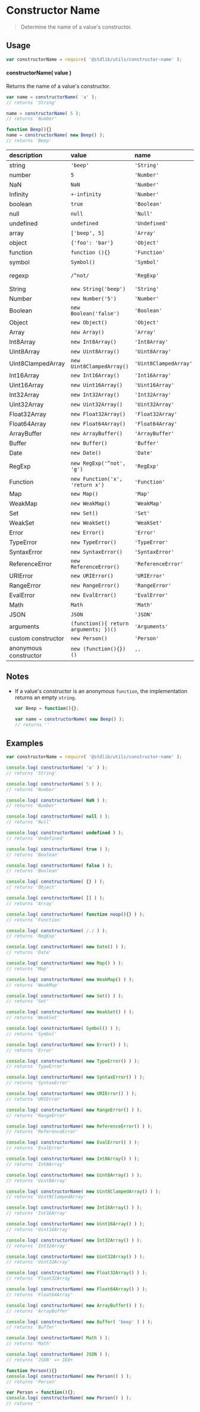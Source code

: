 Constructor Name
===
> Determine the name of a value's constructor.

<!-- <usage> -->
## Usage

``` javascript
var constructorName = require( '@stdlib/utils/constructor-name' );
```

#### constructorName( value )

Returns the name of a value's constructor.

``` javascript
var name = constructorName( 'a' );
// returns 'String'

name = constructorName( 5 );
// returns 'Number'

function Beep(){}
name = constructorName( new Beep() );
// returns 'Beep'
```

| description    | value   | name        | notes |
|:---------------|:--------|:------------|-------|
| string | `'beep'` | `'String'` |       |
| number | `5` | `'Number'` |       |
| NaN | `NaN` | `'Number'` |       |
| Infinity | `+-infinity` | `'Number'` |       |
| boolean | `true` | `'Boolean'` |       |
| null | `null` | `'Null'` |       |
| undefined | `undefined` | `'Undefined'` |       |
| array | `['beep', 5]` | `'Array'` |       |
| object | `{'foo': 'bar'}` | `'Object'` |       |
| function | `function (){}` | `'Function'` |       |
| symbol | `Symbol()` | `'Symbol'` |       |
| regexp | `/^not/` | `'RegExp'` | Android 4.1+ |       |
| String | `new String('beep')` | `'String'` |       |
| Number | `new Number('5')` | `'Number'` |       |
| Boolean |`new Boolean('false')` | `'Boolean'` |       |
| Object | `new Object()` | `'Object'` |       |
| Array | `new Array()` | `'Array'` |       |
| Int8Array | `new Int8Array()` | `'Int8Array'` |       |
| Uint8Array | `new Uint8Array()` | `'Uint8Array'` |       |
| Uint8ClampedArray | `new Uint8ClampedArray()` | `'Uint8ClampedArray'` |       |
| Int16Array | `new Int16Array()` | `'Int16Array'` |       |
| Uint16Array | `new Uint16Array()` | `'Uint16Array'` |       |
| Int32Array | `new Int32Array()` | `'Int32Array'` |       |
| Uint32Array | `new Uint32Array()` | `'Uint32Array'` |       |
| Float32Array | `new Float32Array()` | `'Float32Array'` |       |
| Float64Array | `new Float64Array()` | `'Float64Array'` |       |
| ArrayBuffer | `new ArrayBuffer()` | `'ArrayBuffer'` |       |
| Buffer | `new Buffer()` | `'Buffer'` | Node.js   |
| Date | `new Date()` | `'Date'` |       |
| RegExp | `new RegExp('^not', 'g')` | `'RegExp'` | Android 4.1+
| Function | `new Function('x', 'return x')` | `'Function'` |
| Map | `new Map()` | `'Map'` |       |
| WeakMap | `new WeakMap()` | `'WeakMap'` |       |
| Set | `new Set()` | `'Set'` |       |
| WeakSet | `new WeakSet()` | `'WeakSet'` |       |
| Error | `new Error()` | `'Error'` |       |
| TypeError | `new TypeError()` | `'TypeError'` |       |
| SyntaxError | `new SyntaxError()` | `'SyntaxError'` |       |
| ReferenceError | `new ReferenceError()` | `'ReferenceError'` |       |
| URIError | `new URIError()` | `'URIError'` |       |
| RangeError | `new RangeError()` | `'RangeError'` |       |
| EvalError | `new EvalError()` | `'EvalError'` |       |
| Math | `Math` | `'Math'` |       |
| JSON | `JSON` | `'JSON'` | IE8+    |
| arguments | `(function(){ return arguments; })()` | `'Arguments'` | IE9+   |
| custom constructor | `new Person()` | `'Person'` |       |
| anonymous constructor | `new (function(){})()` | `''` |       |
<!-- </usage> -->

<!-- <notes> -->
## Notes

*   If a value's constructor is an anonymous `function`, the implementation returns an empty `string`.
    ``` javascript
    var Beep = function(){};
    
    var name = constructorName( new Beep() );
    // returns ''  
    ```

<!-- </notes> -->

<!-- <examples> -->
## Examples

``` javascript
var constructorName = require( '@stdlib/utils/constructor-name' );

console.log( constructorName( 'a' ) );
// returns 'String'

console.log( constructorName( 5 ) );
// returns 'Number'

console.log( constructorName( NaN ) );
// returns 'Number'

console.log( constructorName( null ) );
// returns 'Null'

console.log( constructorName( undefined ) );
// returns 'Undefined'

console.log( constructorName( true ) );
// returns 'Boolean'

console.log( constructorName( false ) );
// returns 'Boolean'

console.log( constructorName( {} ) );
// returns 'Object'

console.log( constructorName( [] ) );
// returns 'Array'

console.log( constructorName( function noop(){} ) );
// returns 'Function'

console.log( constructorName( /./ ) );
// returns 'RegExp'

console.log( constructorName( new Date() ) );
// returns 'Date'

console.log( constructorName( new Map() ) );
// returns 'Map'

console.log( constructorName( new WeakMap() ) );
// returns 'WeakMap'

console.log( constructorName( new Set() ) );
// returns 'Set'

console.log( constructorName( new WeakSet() ) );
// returns 'WeakSet'

console.log( constructorName( Symbol() ) );
// returns 'Symbol'

console.log( constructorName( new Error() ) );
// returns 'Error'

console.log( constructorName( new TypeError() ) );
// returns 'TypeError'

console.log( constructorName( new SyntaxError() ) );
// returns 'SyntaxError'

console.log( constructorName( new URIError() ) );
// returns 'URIError'

console.log( constructorName( new RangeError() ) );
// returns 'RangeError'

console.log( constructorName( new ReferenceError() ) );
// returns 'ReferenceError'

console.log( constructorName( new EvalError() ) );
// returns 'EvalError'

console.log( constructorName( new Int8Array() ) );
// returns 'Int8Array'

console.log( constructorName( new Uint8Array() ) );
// returns 'Uint8Array'

console.log( constructorName( new Uint8ClampedArray() ) );
// returns 'Uint8ClampedArray'

console.log( constructorName( new Int16Array() ) );
// returns 'Int16Array'

console.log( constructorName( new Uint16Array() ) );
// returns 'Uint16Array'

console.log( constructorName( new Int32Array() ) );
// returns 'Int32Array'

console.log( constructorName( new Uint32Array() ) );
// returns 'Uint32Array'

console.log( constructorName( new Float32Array() ) );
// returns 'Float32Array'

console.log( constructorName( new Float64Array() ) );
// returns 'Float64Array'

console.log( constructorName( new ArrayBuffer() ) );
// returns 'ArrayBuffer'

console.log( constructorName( new Buffer( 'beep' ) ) );
// returns 'Buffer'

console.log( constructorName( Math ) );
// returns 'Math'

console.log( constructorName( JSON ) );
// returns 'JSON' => IE8+

function Person(){}
console.log( constructorName( new Person() ) );
// returns 'Person'

var Person = function(){};
console.log( constructorName( new Person() ) );
// returns ''
```
<!-- </examples> -->

<!-- <links> -->
<!-- </links> -->
